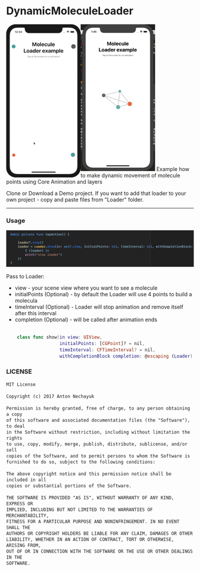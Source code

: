 # DynamicMoleculeLoader
<img align="left" width="200" src="/ReadmeSources/MoleculeLoader.gif" />
<img width="200" src="/ReadmeSources/2.png" />
Example how to make dynamic movement of molecule points using Core Animation and layers

Clone or Download a Demo project. If you want to add that loader to your own project - copy and paste files from "Loader" folder.



---

### Usage

<img width="800" src="/ReadmeSources/1.png" />

Pass to Loader:
* view - your scene view where you want to see a molecule
* initialPoints (Optional) - by default the Loader will use 4 points to build a molecula
* timeInterval (Optional) - Loader will stop animation and remove itself after this interval
* completion (Optional) - will be called after animation ends

``` swift

	class func show(in view: UIView,
					initialPoints: [CGPoint]? = nil, 
					timeInterval: CFTimeInterval? = nil,  
					withCompletionBlock completion: @escaping (Loader) -> Void)
```


  
### LICENSE
```
MIT License

Copyright (c) 2017 Anton Nechayuk

Permission is hereby granted, free of charge, to any person obtaining a copy
of this software and associated documentation files (the "Software"), to deal
in the Software without restriction, including without limitation the rights
to use, copy, modify, merge, publish, distribute, sublicense, and/or sell
copies of the Software, and to permit persons to whom the Software is
furnished to do so, subject to the following conditions:

The above copyright notice and this permission notice shall be included in all
copies or substantial portions of the Software.

THE SOFTWARE IS PROVIDED "AS IS", WITHOUT WARRANTY OF ANY KIND, EXPRESS OR
IMPLIED, INCLUDING BUT NOT LIMITED TO THE WARRANTIES OF MERCHANTABILITY,
FITNESS FOR A PARTICULAR PURPOSE AND NONINFRINGEMENT. IN NO EVENT SHALL THE
AUTHORS OR COPYRIGHT HOLDERS BE LIABLE FOR ANY CLAIM, DAMAGES OR OTHER
LIABILITY, WHETHER IN AN ACTION OF CONTRACT, TORT OR OTHERWISE, ARISING FROM,
OUT OF OR IN CONNECTION WITH THE SOFTWARE OR THE USE OR OTHER DEALINGS IN THE
SOFTWARE.
```

